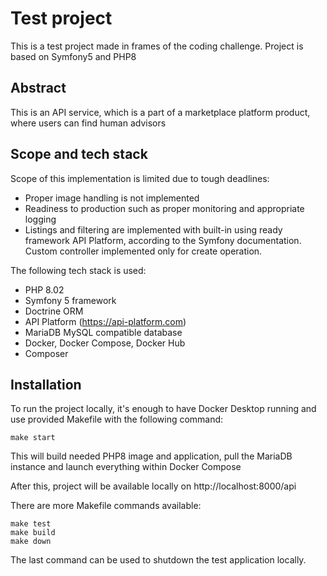 # Test project
This is a test project made in frames of the coding challenge. Project is based on Symfony5 and PHP8

## Abstract
This is an API service, which is a part of a marketplace platform product, where users can find human advisors

## Scope and tech stack
Scope of this implementation is limited due to tough deadlines:
- Proper image handling is not implemented
- Readiness to production such as proper monitoring and appropriate logging
- Listings and filtering are implemented with built-in using ready framework API Platform,
according to the Symfony documentation. Custom controller implemented only for create operation.

The following tech stack is used:
- PHP 8.02
- Symfony 5 framework
- Doctrine ORM
- API Platform (https://api-platform.com)
- MariaDB MySQL compatible database
- Docker, Docker Compose, Docker Hub
- Composer

## Installation
To run the project locally, it's enough to have Docker Desktop running 
and use provided Makefile with the following command:

```shell
make start
```

This will build needed PHP8 image and application, pull the MariaDB instance and launch everything within Docker Compose 

After this, project will be available locally on http://localhost:8000/api

There are more Makefile commands available:

```shell
make test
make build
make down
```

The last command can be used to shutdown the test application locally.
